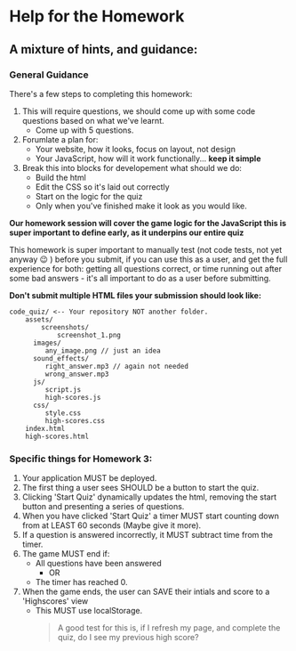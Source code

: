# Help for the Homework

## A mixture of hints, and guidance:

### General Guidance

There's a few steps to completing this homework:

1. This will require questions, we should come up with some code questions based on what we've learnt.
   - Come up with 5 questions.
2. Forumlate a plan for:
   - Your website, how it looks, focus on layout, not design
   - Your JavaScript, how will it work functionally... **keep it simple**
3. Break this into blocks for developement what should we do:
   - Build the html
   - Edit the CSS so it's laid out correctly
   - Start on the logic for the quiz
   - Only when you've finished make it look as you would like.

**Our homework session will cover the game logic for the JavaScript this is super important to define early, as it underpins our entire quiz**

This homework is super important to manually test (not code tests, not yet anyway :wink: ) before you submit, if you can use this as a user, and get the full experience for both: getting all questions correct, or time running out after some bad answers - it's all important to do as a user before submitting.

**Don't submit multiple HTML files your submission should look like:**

```
code_quiz/ <-- Your repository NOT another folder.
	assets/
		screenshots/
			screenshot_1.png
      images/
         any_image.png // just an idea
      sound_effects/
         right_answer.mp3 // again not needed
         wrong_answer.mp3
      js/
         script.js
         high-scores.js
      css/
         style.css
         high-scores.css
	index.html
	high-scores.html
```

### Specific things for Homework 3:

1. Your application MUST be deployed.
2. The first thing a user sees SHOULD be a button to start the quiz.
3. Clicking 'Start Quiz' dynamically updates the html, removing the start button and presenting a series of questions.
4. When you have clicked 'Start Quiz' a timer MUST start counting down from at LEAST 60 seconds (Maybe give it more).
5. If a question is answered incorrectly, it MUST subtract time from the timer.
6. The game MUST end if:
   - All questions have been answered
     - OR
   - The timer has reached 0.
7. When the game ends, the user can SAVE their intials and score to a 'Highscores' view
   - This MUST use localStorage.
     > A good test for this is, if I refresh my page, and complete the quiz, do I see my previous high score?
